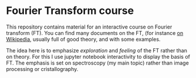 # Fourier Transform course

This repository contains material for an interactive course on Fourier transform (FT).
You can find many documents on the FT, (for instance [on Wikipedia](https://en.wikipedia.org/wiki/Fourier_transform), usually full of good theory, and with some examples.

The idea here is to emphasize  *exploration* and *feeling* of the FT rather than on theory.
For this I use jupyter notebook interactivity to display the basis of FT.
The emphasis is set on spectroscopy (my main topic) rather than image processing or cristallography.
